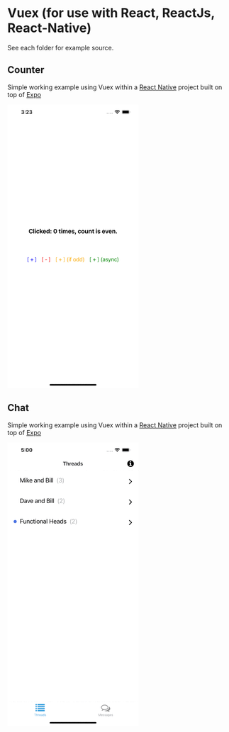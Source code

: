 # Vuex (for use with React, ReactJs, React-Native)

See each folder for example source.

## Counter

Simple working example using Vuex within a [React Native](https://reactnative.dev/) project built on top of [Expo](https://docs.expo.dev/)

![img](public/counter-example.gif)

## Chat

Simple working example using Vuex within a [React Native](https://reactnative.dev/) project built on top of [Expo](https://docs.expo.dev/)

![img](public/chat-example.gif)